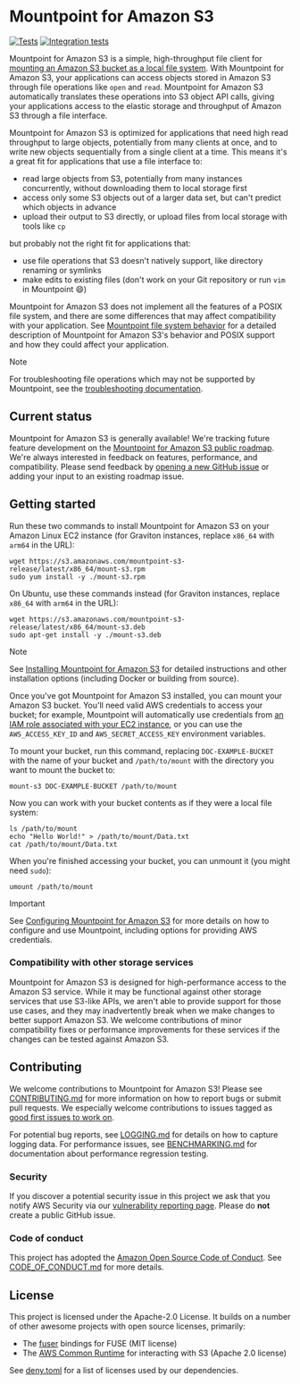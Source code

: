 # Mountpoint for Amazon S3

[![Tests](https://github.com/awslabs/mountpoint-s3/actions/workflows/tests.yml/badge.svg)](https://github.com/awslabs/mountpoint-s3/actions/workflows/tests.yml)
[![Integration tests](https://github.com/awslabs/mountpoint-s3/actions/workflows/integration_main.yml/badge.svg?branch=main)](https://github.com/awslabs/mountpoint-s3/actions/workflows/integration_main.yml)

Mountpoint for Amazon S3 is a simple, high-throughput file client for [mounting an Amazon S3 bucket as a local file system](https://aws.amazon.com/blogs/storage/the-inside-story-on-mountpoint-for-amazon-s3-a-high-performance-open-source-file-client/). With Mountpoint for Amazon S3, your applications can access objects stored in Amazon S3 through file operations like `open` and `read`. Mountpoint for Amazon S3 automatically translates these operations into S3 object API calls, giving your applications access to the elastic storage and throughput of Amazon S3 through a file interface.

Mountpoint for Amazon S3 is optimized for applications that need high read throughput to large objects, potentially from many clients at once, and to write new objects sequentially from a single client at a time. This means it's a great fit for applications that use a file interface to:
* read large objects from S3, potentially from many instances concurrently, without downloading them to local storage first
* access only some S3 objects out of a larger data set, but can't predict which objects in advance
* upload their output to S3 directly, or upload files from local storage with tools like `cp`

but probably not the right fit for applications that:
* use file operations that S3 doesn't natively support, like directory renaming or symlinks
* make edits to existing files (don't work on your Git repository or run `vim` in Mountpoint 😄)

Mountpoint for Amazon S3 does not implement all the features of a POSIX file system, and there are some differences that may affect compatibility with your application. See [Mountpoint file system behavior](doc/SEMANTICS.md) for a detailed description of Mountpoint for Amazon S3's behavior and POSIX support and how they could affect your application.

> [!NOTE]
> For troubleshooting file operations which may not be supported by Mountpoint, see the [troubleshooting documentation](doc/TROUBLESHOOTING.md).

## Current status

Mountpoint for Amazon S3 is generally available! We're tracking future feature development on the [Mountpoint for Amazon S3 public roadmap](https://github.com/orgs/awslabs/projects/84). We're always interested in feedback on features, performance, and compatibility. Please send feedback by [opening a new GitHub issue](https://github.com/awslabs/mountpoint-s3/issues/new/choose) or adding your input to an existing roadmap issue.

## Getting started

Run these two commands to install Mountpoint for Amazon S3 on your Amazon Linux EC2 instance (for Graviton instances, replace `x86_64` with `arm64` in the URL):

    wget https://s3.amazonaws.com/mountpoint-s3-release/latest/x86_64/mount-s3.rpm
    sudo yum install -y ./mount-s3.rpm

On Ubuntu, use these commands instead (for Graviton instances, replace `x86_64` with `arm64` in the URL):

    wget https://s3.amazonaws.com/mountpoint-s3-release/latest/x86_64/mount-s3.deb
    sudo apt-get install -y ./mount-s3.deb

> [!NOTE]
> See [Installing Mountpoint for Amazon S3](https://github.com/awslabs/mountpoint-s3/blob/main/doc/INSTALL.md) for detailed instructions and other installation options (including Docker or building from source).

Once you've got Mountpoint for Amazon S3 installed, you can mount your Amazon S3 bucket.
You'll need valid AWS credentials to access your bucket;
for example, Mountpoint will automatically use credentials from [an IAM role associated with your EC2 instance](https://docs.aws.amazon.com/AWSEC2/latest/UserGuide/iam-roles-for-amazon-ec2.html),
or you can use the `AWS_ACCESS_KEY_ID` and `AWS_SECRET_ACCESS_KEY` environment variables.

To mount your bucket, run this command,
replacing `DOC-EXAMPLE-BUCKET` with the name of your bucket
and `/path/to/mount` with the directory you want to mount the bucket to:

    mount-s3 DOC-EXAMPLE-BUCKET /path/to/mount

Now you can work with your bucket contents as if they were a local file system:

    ls /path/to/mount
    echo "Hello World!" > /path/to/mount/Data.txt
    cat /path/to/mount/Data.txt

When you're finished accessing your bucket, you can unmount it (you might need `sudo`):

    umount /path/to/mount

> [!IMPORTANT]
> See [Configuring Mountpoint for Amazon S3](https://github.com/awslabs/mountpoint-s3/blob/main/doc/CONFIGURATION.md) for more details on how to configure and use Mountpoint, including options for providing AWS credentials.

### Compatibility with other storage services

Mountpoint for Amazon S3 is designed for high-performance access to the Amazon S3 service. While it may be functional against other storage services that use S3-like APIs, we aren't able to provide support for those use cases, and they may inadvertently break when we make changes to better support Amazon S3. We welcome contributions of minor compatibility fixes or performance improvements for these services if the changes can be tested against Amazon S3.

## Contributing

We welcome contributions to Mountpoint for Amazon S3! Please see [CONTRIBUTING.md](doc/CONTRIBUTING.md) for more information on how to report bugs or submit pull requests. We especially welcome contributions to issues tagged as [good first issues to work on](https://github.com/awslabs/mountpoint-s3/issues?q=is%3Aissue+is%3Aopen+label%3A%22good+first+issue%22).

For potential bug reports, see [LOGGING.md](doc/LOGGING.md) for details on how to capture logging data.
For performance issues, see [BENCHMARKING.md](doc/BENCHMARKING.md) for documentation about performance regression testing.

### Security

If you discover a potential security issue in this project we ask that you notify AWS Security via our [vulnerability reporting page](http://aws.amazon.com/security/vulnerability-reporting/). Please do **not** create a public GitHub issue.

### Code of conduct

This project has adopted the [Amazon Open Source Code of Conduct](https://aws.github.io/code-of-conduct). See [CODE_OF_CONDUCT.md](doc/CODE_OF_CONDUCT.md) for more details.

## License

This project is licensed under the Apache-2.0 License. It builds on a number of other awesome projects with open source licenses, primarily:
* The [fuser](https://github.com/cberner/fuser) bindings for FUSE (MIT license)
* The [AWS Common Runtime](https://docs.aws.amazon.com/sdkref/latest/guide/common-runtime.html) for interacting with S3 (Apache 2.0 license)

See [deny.toml](deny.toml) for a list of licenses used by our dependencies.
